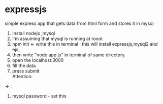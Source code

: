 # expressjs

<p> simple express app that gets data from html form and stores it in mysql
</p>
<ol>
<li> Install nodejs ,mysql </li>
<li> I'm assuming that mysql is running at rooot</li>

<li> 
npm init <- write this in terminal : this will install expressjs,mysql2 and ejs; 
</li>

<li> then write "node app.js" in terminal of same directory.
</li>
<li> 
open the localhost:3000
</li>
<li> 
fill the data
</li>
<li> 
press submit
</li>
<alert>
Attention:
</alert>

</ol>


->   : 
1. mysql password - set this
